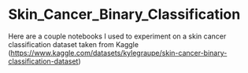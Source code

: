 # Skin_Cancer_Binary_Classification
Here are a couple notebooks I used to experiment on a skin cancer classification dataset taken from Kaggle (https://www.kaggle.com/datasets/kylegraupe/skin-cancer-binary-classification-dataset)
